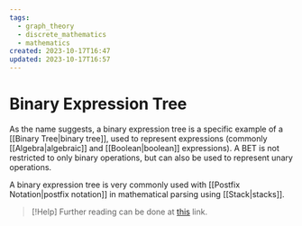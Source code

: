 ```yaml
---
tags:
  - graph_theory
  - discrete_mathematics
  - mathematics
created: 2023-10-17T16:47
updated: 2023-10-17T16:57
---
```


# Binary Expression Tree

As the name suggests, a binary expression tree is a specific example of a [[Binary Tree|binary tree]], used to represent expressions (commonly [[Algebra|algebraic]] and [[Boolean|boolean]] expressions). A BET is not restricted to only binary operations, but can also be used to represent unary operations.

A binary expression tree is very commonly used with [[Postfix Notation|postfix notation]] in mathematical parsing using [[Stack|stacks]].

>[!Help] 
>Further reading can be done at [this](https://en.wikipedia.org/wiki/Binary_expression_tree) link.